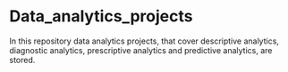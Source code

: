 # Data_analytics_projects
In this repository data analytics projects, that cover descriptive analytics, diagnostic analytics, prescriptive analytics and predictive analytics, are stored.
